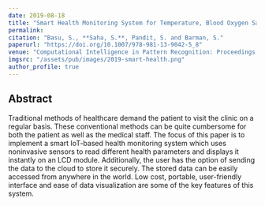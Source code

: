 ```yaml
---
date: 2019-08-18
title: "Smart Health Monitoring System for Temperature, Blood Oxygen Saturation, and Heart Rate Sensing with Embedded Processing and Transmission Using IoT Platform"
permalink: 
citation: "Basu, S., **Saha, S.**, Pandit, S. and Barman, S."
paperurl: "https://doi.org/10.1007/978-981-13-9042-5_8"
venue: "Computational Intelligence in Pattern Recognition: Proceedings of CIPR 2019 (pp. 81-91). Springer Singapore. Part of book series: [Advances in Intelligent Systems and Computing](https://www.springer.com/series/11156) (AISC, vol. 999)"
imgsrc: "/assets/pub/images/2019-smart-health.png"
author_profile: true
---
```


## Abstract

Traditional methods of healthcare demand the patient to visit the clinic on a regular basis. These conventional methods can be quite cumbersome for both the patient as well as the medical staff. The focus of this paper is to implement a smart IoT-based health monitoring system which uses noninvasive sensors to read different health parameters and displays it instantly on an LCD module. Additionally, the user has the option of sending the data to the cloud to store it securely. The stored data can be easily accessed from anywhere in the world. Low cost, portable, user-friendly interface and ease of data visualization are some of the key features of this system.


